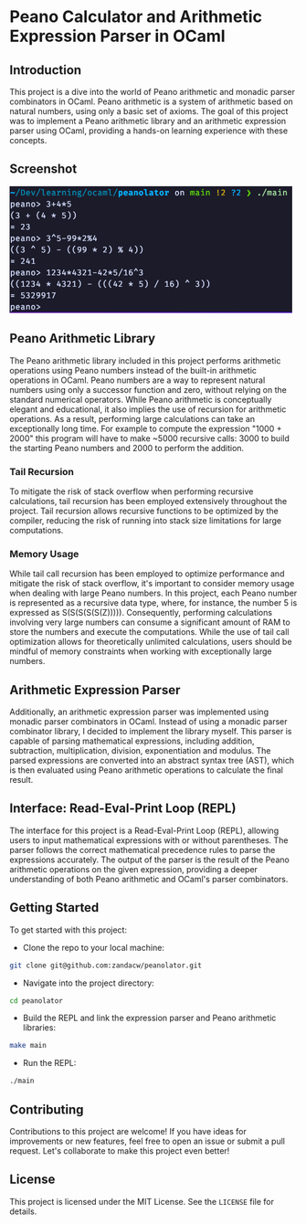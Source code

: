 # Peano Calculator and Arithmetic Expression Parser in OCaml

## Introduction

This project is a dive into the world of Peano arithmetic and monadic parser combinators in OCaml. Peano arithmetic is a system of arithmetic based on natural numbers, using only a basic set of axioms. The goal of this project was to implement a Peano arithmetic library and an arithmetic expression parser using OCaml, providing a hands-on learning experience with these concepts.


## Screenshot

![Alt Text](screenshot.png)


## Peano Arithmetic Library

The Peano arithmetic library included in this project performs arithmetic operations using Peano numbers instead of the built-in arithmetic operations in OCaml. Peano numbers are a way to represent natural numbers using only a successor function and zero, without relying on the standard numerical operators. While Peano arithmetic is conceptually elegant and educational, it also implies the use of recursion for arithmetic operations. As a result, performing large calculations can take an exceptionally long time. For example to compute the expression "1000 + 2000" this program will have to make ~5000 recursive calls: 3000 to build the starting Peano numbers and 2000 to perform the addition.

### Tail Recursion

To mitigate the risk of stack overflow when performing recursive calculations, tail recursion has been employed extensively throughout the project. Tail recursion allows recursive functions to be optimized by the compiler, reducing the risk of running into stack size limitations for large computations.

### Memory Usage

While tail call recursion has been employed to optimize performance and mitigate the risk of stack overflow, it's important to consider memory usage when dealing with large Peano numbers. In this project, each Peano number is represented as a recursive data type, where, for instance, the number 5 is expressed as S(S(S(S(S(Z))))). Consequently, performing calculations involving very large numbers can consume a significant amount of RAM to store the numbers and execute the computations. While the use of tail call optimization allows for theoretically unlimited calculations, users should be mindful of memory constraints when working with exceptionally large numbers.

## Arithmetic Expression Parser

Additionally, an arithmetic expression parser was implemented using monadic parser combinators in OCaml. Instead of using a monadic parser combinator library, I decided to implement the library myself. This parser is capable of parsing mathematical expressions, including addition, subtraction, multiplication, division, exponentiation and modulus. The parsed expressions are converted into an abstract syntax tree (AST), which is then evaluated using Peano arithmetic operations to calculate the final result.

## Interface: Read-Eval-Print Loop (REPL)

The interface for this project is a Read-Eval-Print Loop (REPL), allowing users to input mathematical expressions with or without parentheses. The parser follows the correct mathematical precedence rules to parse the expressions accurately. The output of the parser is the result of the Peano arithmetic operations on the given expression, providing a deeper understanding of both Peano arithmetic and OCaml's parser combinators.

## Getting Started

To get started with this project:

- Clone the repo to your local machine:
```bash
git clone git@github.com:zandacw/peanolator.git
```
- Navigate into the project directory:
```bash
cd peanolator
``` 

- Build the REPL and link the expression parser and Peano arithmetic libraries:
```bash
make main
```
- Run the REPL:
```bash
./main
```
## Contributing

Contributions to this project are welcome! If you have ideas for improvements or new features, feel free to open an issue or submit a pull request. Let's collaborate to make this project even better!

## License

This project is licensed under the MIT License. See the `LICENSE` file for details.
